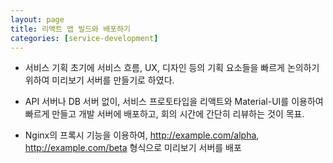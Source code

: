 ```yaml
---
layout: page
title: 리액트 앱 빌드와 배포하기
categories: [service-development]
---
```


* 서비스 기획 초기에 서비스 흐름, UX, 디자인 등의 기획 요소들을 빠르게 논의하기 
위하여 미리보기 서버를 만들기로 하였다.

* API 서버나 DB 서버 없이, 서비스 프로토타입을 리액트와 Material-UI를 이용하여 
빠르게 만들고 개발 서버에 배포하고, 회의 시간에 간단히 리뷰하는 것이 목표.

* Nginx의 프록시 기능을 이용하여, http://example.com/alpha, http://example.com/beta
형식으로 미리보기 서버를 배포 

